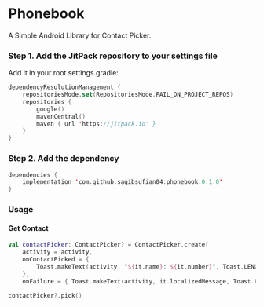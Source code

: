 # Phonebook

A Simple Android Library for Contact Picker.

### Step 1. Add the JitPack repository to your settings file

Add it in your root settings.gradle:

```Kotlin
dependencyResolutionManagement {
    repositoriesMode.set(RepositoriesMode.FAIL_ON_PROJECT_REPOS)
    repositories {
        google()
        mavenCentral()
        maven { url 'https://jitpack.io' }
    }
}
```

### Step 2. Add the dependency

```Kotlin
dependencies {
    implementation 'com.github.saqibsufian04:phonebook:0.1.0'
}
```

### Usage

#### Get Contact

```kotlin
val contactPicker: ContactPicker? = ContactPicker.create(
    activity = activity,
    onContactPicked = {
        Toast.makeText(activity, "${it.name}: ${it.number}", Toast.LENGTH_LONG).show()
    },
    onFailure = { Toast.makeText(activity, it.localizedMessage, Toast.LENGTH_LONG).show() })

contactPicker?.pick() 
```